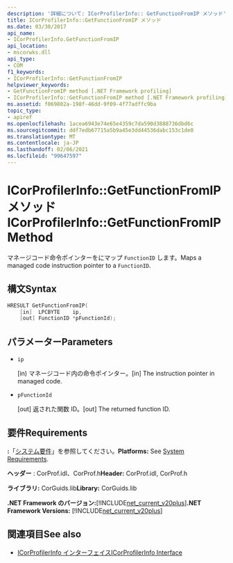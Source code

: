 ```yaml
---
description: '詳細について: ICorProfilerInfo:: GetFunctionFromIP メソッド'
title: ICorProfilerInfo::GetFunctionFromIP メソッド
ms.date: 03/30/2017
api_name:
- ICorProfilerInfo.GetFunctionFromIP
api_location:
- mscorwks.dll
api_type:
- COM
f1_keywords:
- ICorProfilerInfo::GetFunctionFromIP
helpviewer_keywords:
- GetFunctionFromIP method [.NET Framework profiling]
- ICorProfilerInfo::GetFunctionFromIP method [.NET Framework profiling]
ms.assetid: f069802a-198f-46dd-9f09-4f77adffc9ba
topic_type:
- apiref
ms.openlocfilehash: 1acea6943e74e65e4359c7da590d3888736dbd6c
ms.sourcegitcommit: ddf7edb67715a5b9a45e3dd44536dabc153c1de0
ms.translationtype: MT
ms.contentlocale: ja-JP
ms.lasthandoff: 02/06/2021
ms.locfileid: "99647597"
---
```

# <a name="icorprofilerinfogetfunctionfromip-method"></a><span data-ttu-id="4f175-103">ICorProfilerInfo::GetFunctionFromIP メソッド</span><span class="sxs-lookup"><span data-stu-id="4f175-103">ICorProfilerInfo::GetFunctionFromIP Method</span></span>

<span data-ttu-id="4f175-104">マネージコード命令ポインターをにマップ `FunctionID` します。</span><span class="sxs-lookup"><span data-stu-id="4f175-104">Maps a managed code instruction pointer to a `FunctionID`.</span></span>  
  
## <a name="syntax"></a><span data-ttu-id="4f175-105">構文</span><span class="sxs-lookup"><span data-stu-id="4f175-105">Syntax</span></span>  
  
```cpp  
HRESULT GetFunctionFromIP(  
    [in]  LPCBYTE    ip,  
    [out] FunctionID *pFunctionId);  
```  
  
## <a name="parameters"></a><span data-ttu-id="4f175-106">パラメーター</span><span class="sxs-lookup"><span data-stu-id="4f175-106">Parameters</span></span>

- `ip`

  <span data-ttu-id="4f175-107">\[in) マネージコード内の命令ポインター。</span><span class="sxs-lookup"><span data-stu-id="4f175-107">\[in] The instruction pointer in managed code.</span></span>

- `pFunctionId`

  <span data-ttu-id="4f175-108">\[out] 返された関数 ID。</span><span class="sxs-lookup"><span data-stu-id="4f175-108">\[out] The returned function ID.</span></span>

## <a name="requirements"></a><span data-ttu-id="4f175-109">要件</span><span class="sxs-lookup"><span data-stu-id="4f175-109">Requirements</span></span>  

 <span data-ttu-id="4f175-110">**:**「[システム要件](../../get-started/system-requirements.md)」を参照してください。</span><span class="sxs-lookup"><span data-stu-id="4f175-110">**Platforms:** See [System Requirements](../../get-started/system-requirements.md).</span></span>  
  
 <span data-ttu-id="4f175-111">**ヘッダー** : CorProf.idl、CorProf.h</span><span class="sxs-lookup"><span data-stu-id="4f175-111">**Header:** CorProf.idl, CorProf.h</span></span>  
  
 <span data-ttu-id="4f175-112">**ライブラリ:** CorGuids.lib</span><span class="sxs-lookup"><span data-stu-id="4f175-112">**Library:** CorGuids.lib</span></span>  
  
 <span data-ttu-id="4f175-113">**.NET Framework のバージョン:**[!INCLUDE[net_current_v20plus](../../../../includes/net-current-v20plus-md.md)]</span><span class="sxs-lookup"><span data-stu-id="4f175-113">**.NET Framework Versions:** [!INCLUDE[net_current_v20plus](../../../../includes/net-current-v20plus-md.md)]</span></span>  
  
## <a name="see-also"></a><span data-ttu-id="4f175-114">関連項目</span><span class="sxs-lookup"><span data-stu-id="4f175-114">See also</span></span>

- [<span data-ttu-id="4f175-115">ICorProfilerInfo インターフェイス</span><span class="sxs-lookup"><span data-stu-id="4f175-115">ICorProfilerInfo Interface</span></span>](icorprofilerinfo-interface.md)

